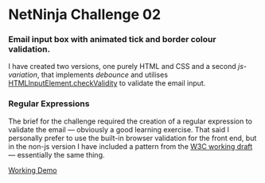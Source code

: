 # NetNinja Challenge 02

### Email input box with animated tick and border colour validation.

I have created two versions, one purely HTML and CSS and a second *js-variation*, that implements *debounce* and utilises [HTMLInputElement.checkValidity](https://developer.mozilla.org/en-US/docs/Web/API/HTMLInputElement/checkValidity) to validate the email input.

### Regular Expressions
The brief for the challenge required the creation of a regular expression to validate the email — obviously a good learning exercise. That said I personally prefer to use the built-in browser validation for the front end, but in the non-js version I have included a pattern from the [W3C working draft](https://www.w3.org/TR/2012/WD-html-markup-20120329/input.email.html) — essentially the same thing.

[Working Demo](https://rpgdigital.co.uk/net-ninja/challenges/02-live-input-feedback/)
